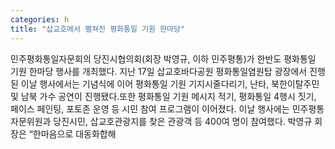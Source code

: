 ```yaml
---
categories: h
title: "삽교호에서 펼쳐진 평화통일 기원 한마당"
---
```

민주평화통일자문회의 당진시협의회(회장 박영규, 이하 민주평통)가 한반도 평화통일 기원 한마당 행사를 개최했다. 지난 17일 삽교호바다공원 평화통일염원탑 광장에서 진행된 이날 행사에서는 기념식에 이어 평화통일 기원 기지시줄다리기, 난타, 북한이탈주민 및 남북 가수 공연이 진행됐다.또한 평화통일 기원 메시지 적기, 평화통일 4행시 짓기, 페이스 페인팅, 포토존 운영 등 시민 참여 프로그램이 이어졌다. 이날 행사에는 민주평통 자문위원과 당진시민, 삽교호관광지를 찾은 관광객 등 400여 명이 참여했다. 박영규 회장은 “한마음으로 대동화합해